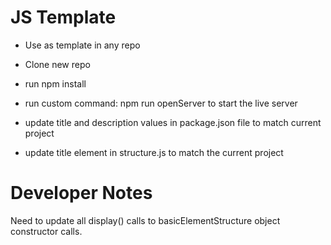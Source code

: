 # JS Template
- Use as template in any repo
- Clone new repo
- run npm install
- run custom command: npm run openServer to start the live server

- update title and description values in package.json file to match current project
- update title element in structure.js to match the current project


# Developer Notes
Need to update all display() calls to basicElementStructure object constructor calls.

